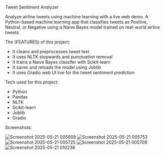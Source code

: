 Tweet Sentiment Analyzer

Analyze airline tweets using machine learning with a live web demo. 
A Python-based machine learning app that classifies tweets as Positive, Neutral, or Negative using a Naive Bayes model trained on real-world airline tweets.

The (FEATURES) of this project:
- It cleans and preprocesses tweet text
- It uses NLTK stopwards and punctuation removal
- It trains a Naive Bayes classifer with Scikit-learn
- It saves and reloads the model using Joblib
- It uses Gradio web UI live for the tweet sentiment prediction

Tech used for this project:
- Python
- Pandas
- NLTK
- Scikit-learn
- Joblib
- Gradio

Screenshots:


![Screenshot 2025-05-21 005808](https://github.com/user-attachments/assets/23481f4e-8527-4bbe-b162-a65e8bdae048)
![Screenshot 2025-05-21 005753](https://github.com/user-attachments/assets/e5f00616-db2c-4a98-ac32-e3750466d7b4)
![Screenshot 2025-05-21 005725](https://github.com/user-attachments/assets/84ae58f4-71ae-41e1-b3d4-46ffa9bec9f3)
![Screenshot 2025-05-21 005709](https://github.com/user-attachments/assets/9065c088-0e57-4be1-9ee5-5f7c867ca60a)
![Screenshot 2025-05-21 010236](https://github.com/user-attachments/assets/cafc1217-313b-4392-b84c-f0192fa1b9f3)
